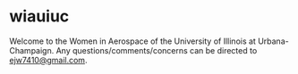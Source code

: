 # wiauiuc
Welcome to the Women in Aerospace of the University of Illinois at Urbana-Champaign. Any questions/comments/concerns can be directed to ejw7410@gmail.com.
